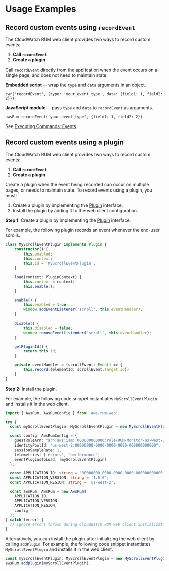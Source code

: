 # Usage Examples

## Record custom events using `recordEvent`

The CloudWatch RUM web client provides two ways to record custom events:
1. **Call `recordEvent`**
2. **Create a plugin**

Call `recordEvent` directly from the application when the event occurs on a single page, and does not need to maintain state.

**Embedded script** -- wrap the `type` and `data` arguments in an object.
```
cwr('recordEvent', {type: 'your_event_type', data: {field1: 1, field2: 2}})
```

**JavaScript module** -- pass `type` and `data` to `recordEvent` as arguments.
```
awsRum.recordEvent('your_event_type', {field1: 1, field2: 2})
```

See [Executing Commands: Events](cdn_commands.md#Events).

## Record custom events using a plugin

The CloudWatch RUM web client provides two ways to record custom events:
1. **Call `recordEvent`**
2. **Create a plugin**

Create a plugin when the event being recorded can occur on multiple pages, or needs to maintain state. To record events using a plugin, you must:
1. Create a plugin by implementing the
[Plugin](https://github.com/aws-observability/aws-rum-web/blob/main/src/plugins/Plugin.ts)
interface.
2. Install the plugin by adding it to the web client configuration.

**Step 1:** Create a plugin by implementing the
[Plugin](https://github.com/aws-observability/aws-rum-web/blob/main/src/plugins/Plugin.ts) interface.

For example, the following plugin records an event whenever the end-user scrolls.
```typescript
class MyScrollEventPlugin implements Plugin {
    constructor() {
        this.enabled;
        this.context;
        this.id = 'MyScrollEventPlugin';
    }

    load(context: PluginContext) {
        this.context = context;
        this.enable();
    }

    enable() {
        this.enabled = true;
        window.addEventListener('scroll', this.eventHandler);
    }

    disable() {
        this.disabled = false;
        window.removeEventListender('scroll', this.eventHandler);
    }

    getPluginId() {
        return this.id;
    }

    private eventHandler = (scrollEvent: Event) => {
        this.record({elementId: scrollEvent.target.id})
    }
}
```

**Step 2:** Install the plugin.

For example, the following code snippet instantiates `MyScrollEventPlugin` and
installs it in the web client.

```typescript
import { AwsRum, AwsRumConfig } from 'aws-rum-web';

try {
  const myScrollEventPlugin: MyScrollEventPlugin = new MyScrollEventPlugin();

  const config: AwsRumConfig = {
    guestRoleArn: "arn:aws:iam::000000000000:role/RUM-Monitor-us-west-2-000000000000-00xx-Unauth",
    identityPoolId: "us-west-2:00000000-0000-0000-0000-000000000000",
    sessionSampleRate: 1,
    telemetries: ['errors', 'performance'],
    eventPluginsToLoad: [myScrollEventPlugin]
  };

  const APPLICATION_ID: string = '00000000-0000-0000-0000-000000000000';
  const APPLICATION_VERSION: string = '1.0.0';
  const APPLICATION_REGION: string = 'us-west-2';

  const awsRum: AwsRum = new AwsRum(
    APPLICATION_ID,
    APPLICATION_VERSION,
    APPLICATION_REGION,
    config
  );
} catch (error) {
  // Ignore errors thrown during CloudWatch RUM web client initialization
}
```

Alternatively, you can install the plugin after initializing the web client by
calling `addPlugin`. For example, the following code snippet instantiates 
`MyScrollEventPlugin` and installs it in the web client.

```typescript
const myScrollEventPlugin: MyScrollEventPlugin = new MyScrollEventPlugin();
awsRum.addplugin(myScrollEventPlugin);
```
